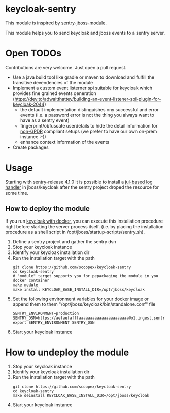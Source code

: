 # keycloak-sentry

This module is inspired by [sentry-jboss-module](https://github.com/fallard84/sentry-jboss-module).

This module helps you to send keycloak and jboss events to a sentry server.

# Open TODOs

Contributions are very welcome. Just open a pull request.

- Use a java build tool like gradle or maven to download and fulfill the transitive devendencies of the module
- Implement a custom event listerner spi suitable for keycloak which provides fine grained events generation
  (https://dev.to/adwaitthattey/building-an-event-listener-spi-plugin-for-keycloak-2044)
  - the default implementation distinguishes ony successful and error events (i.e. a password error is not the thing you always want to have as a sentry event)
  - fingerprint/obfuscate userdetails to hide the detail information for [non-GPDR](https://en.wikipedia.org/wiki/General_Data_Protection_Regulation) compliant setups
    (we prefer to have our own on-prem instance :-)) 
  - enhance context information of the events
- Create packages

# Usage

Starting with sentry-release 4.1.0 it is possible to install a [jul-based log handler](https://docs.sentry.io/platforms/java/guides/jul/) in jboss/keycloak after the sentry project droped the resource for some time.

## How to deploy the module

If you run [keycloak with docker](https://github.com/keycloak/keycloak-containers), you can execute this installation procedure right before starting the server process itself.
(i.e. by placing the installation procedure as a shell script in /opt/jboss/startup-scripts/sentry.sh).


  1. Define a sentry project and gather the sentry dsn
  2. Stop your keycloak instance
  3. Identify your keycloak installation dir
  4. Run the installation target with the path
     ```
     git clone https://github.com/scoopex/keycloak-sentry
     cd keycloak-sentry
     # "module" target supports you for pepackaging the module in you docker container
     make module
     make install KEYCLOAK_BASE_INSTALL_DIR=/opt/jboss/keycloak
     ```
  5. Set the following environment variables for your docker image or append them to them "/opt/jboss/keycloak/bin/standalone.conf" file
     ```
     SENTRY_ENVIRONMENT=production
     SENTRY_DSN=https://aefaefafffaaaaaaaaaaaaaaaaaaaaaa@o1.ingest.sentry.mydomain.de/4
     export SENTRY_ENVIRONMENT SENTRY_DSN
     ```
  6. Start your keycloak instance

# How to undeploy the module

  1. Stop your keycloak instance
  2. Identify your keycloak installation dir
  3. Run the installation target with the path
     ```
     git clone https://github.com/scoopex/keycloak-sentry
     cd keycloak-sentry
     make deinstall KEYCLOAK_BASE_INSTALL_DIR=/opt/jboss/keycloak
     ```
  4. Start your keycloak instance



  
